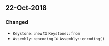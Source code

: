 ## 22-Oct-2018
### Changed
 - `Keystone::new` to `Keystone::from`
 - `Assembly::encoding` to `Assembly::encoding()`